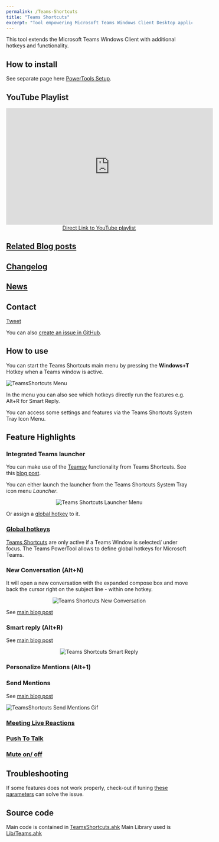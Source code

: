```yaml
---
permalink: /Teams-Shortcuts
title: "Teams Shortcuts"
excerpt: "Tool empowering Microsoft Teams Windows Client Desktop application with hotkeys and improved functionality."
---
```


This tool extends the Microsoft Teams Windows Client with additional hotkeys and functionality.

## How to install

See separate page here [PowerTools Setup](PowerTools-Setup).

## YouTube Playlist

<div align="center"><iframe width="560" height="315" src="https://www.youtube.com/embed/videoseries?list=PLUSZfg60tAwLe8lIxZCpH38tP2jf4sv5m" frameborder="0" allow="accelerometer; autoplay; encrypted-media; gyroscope; picture-in-picture" allowfullscreen></iframe><br><a href="https://www.youtube.com/playlist?list=PLUSZfg60tAwLe8lIxZCpH38tP2jf4sv5m">Direct Link to YouTube playlist</a></div>

## [Related Blog posts](https://tdalon.blogspot.com/search/label/teams-shortcuts)

## [Changelog](Teams-Shortcuts-Changelog)

## [News](https://twitter.com/search?q=%23TeamsShortcuts%20%23MicrosoftTeams)

## Contact

<a class="twitter-hashtag-button"
  href="https://twitter.com/intent/tweet?button_hashtag=#TeamsShortcuts&text=@tdalon #MicrosoftTeams #TeamsShortcuts"
  data-size="large">
Tweet</a>

You can also [create an issue in GitHub](https://github.com/tdalon/ahk/issues).

## How to use

You can start the Teams Shortcuts main menu by pressing the **Windows+T** Hotkey when a Teams window is active.

![TeamsShortcuts Menu](/ahk/assets/images/TeamsShortcuts_MainMenu.png)

In the menu you can also see which hotkeys directly run the features e.g. Alt+R for Smart Reply.

You can access some settings and features via the Teams Shortcuts System Tray Icon Menu.

## Feature Highlights

### Integrated Teams launcher

You can make use of the [Teamsy](Teamsy) functionality from Teams Shortcuts. See this [blog post](https://tdalon.blogspot.com/2021/03/teamsy-launcher.html).

You can either launch the launcher from the Teams Shortcuts System Tray icon menu *Launcher*.

<div style="text-align:center"><img src="/ahk/assets/images/TeamsShortcuts_Launcher.png" alt="Teams Shortcuts Launcher Menu"></div>

Or assign a [global hotkey](#global-hotkeys) to it.

### [Global hotkeys](Teams-Global-Hotkeys)

[Teams Shortcuts](https://aka.ms/teamsshortcuts) are only active if a Teams Window is selected/ under focus.
The Teams PowerTool allows to define global hotkeys for Microsoft Teams.

### New Conversation (Alt+N)

It will open a new conversation with the expanded compose box and move back the cursor right on the subject line - within one hotkey.

<div style="text-align:center"><img src="/ahk/assets/images/TeamsShortcuts_NewConversation.gif" alt="Teams Shortcuts New Conversation"></div>

See [main blog post](https://tdalon.blogspot.com/2020/10/teamsy-new-conversation.html)

### Smart reply (Alt+R)

See [main blog post](https://tdalon.blogspot.com/2020/11/teams-shortcuts-smart-reply.html)

<div style="text-align:center"><img src="/ahk/assets/images/TeamsShortcuts_SmartReply.gif" alt="Teams Shortcuts Smart Reply"></div>

### Personalize Mentions (Alt+1)



### Send Mentions

See [main blog post](https://tdalon.blogspot.com/2020/11/teams-shortcuts-send-mentions.html)

![TeamsShortcuts Send Mentions Gif](/ahk/assets/images/TeamsShortcuts_SendMentions.gif)

### [Meeting Live Reactions](Teams-Meeting-Reactions)

### [Push To Talk](https://tdalon.blogspot.com/2021/02/teams-push-to-talk.html)

### [Mute on/ off](https://tdalon.blogspot.com/2021/04/teams-shortcuts-mute-on-off.html)

## Troubleshooting

If some features does not work properly, check-out if tuning [these parameters](Teams-Parameters) can solve the issue.

## Source code

Main code is contained in [TeamsShortcuts.ahk](https://github.com/tdalon/ahk/blob/main/TeamsShortcuts.ahk)
Main Library used is [Lib/Teams.ahk](https://github.com/tdalon/ahk/blob/main/Lib/Teams.ahk)
